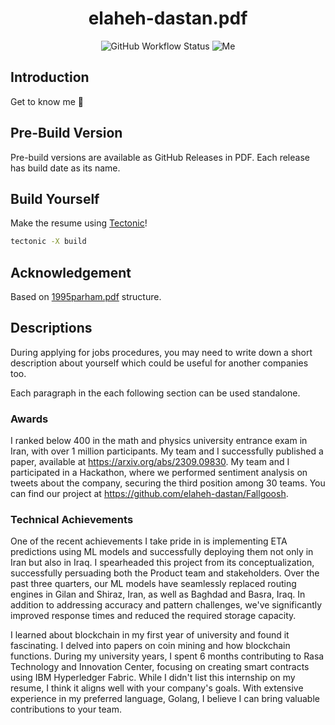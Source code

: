 <h1 align="center"> elaheh-dastan.pdf </h1>

<p align="center">
  <img alt="GitHub Workflow Status" src="https://img.shields.io/github/actions/workflow/status/elaheh-dastan/elaheh-dastan.pdf/latex.yaml?logo=github&style=for-the-badge">
  <img alt="Me" src="https://img.shields.io/badge/me-elaheh-orange?style=for-the-badge">
</p>

## Introduction

Get to know me :dancer:

## Pre-Build Version

Pre-build versions are available as GitHub Releases in PDF.
Each release has build date as its name.

## Build Yourself

Make the resume using [Tectonic](https://tectonic-typesetting.github.io/book/latest/index.html)!

```sh
tectonic -X build
```

## Acknowledgement

Based on [1995parham.pdf](https://github.com/1995parham/1995parham.pdf) structure.

## Descriptions

During applying for jobs procedures, you may need to write down a short description about yourself which
could be useful for another companies too.

Each paragraph in the each following section can be used standalone.

### Awards

I ranked below 400 in the math and physics university entrance exam in Iran, with over 1 million participants.
My team and I successfully published a paper, available at https://arxiv.org/abs/2309.09830.
My team and I participated in a Hackathon, where we performed sentiment analysis on tweets about the company,
securing the third position among 30 teams. You can find our project at https://github.com/elaheh-dastan/Fallgoosh.

### Technical Achievements

One of the recent achievements I take pride in is implementing ETA predictions using ML models and successfully deploying them not only in Iran but also in Iraq.
I spearheaded this project from its conceptualization, successfully persuading both the Product team and stakeholders. Over the past three quarters,
our ML models have seamlessly replaced routing engines in Gilan and Shiraz, Iran, as well as Baghdad and Basra, Iraq.
In addition to addressing accuracy and pattern challenges, we've significantly improved response times and reduced the required storage capacity.

I learned about blockchain in my first year of university and found it fascinating. I delved into papers on coin mining and how blockchain functions.
During my university years, I spent 6 months contributing to Rasa Technology and Innovation Center, focusing on creating smart contracts using IBM Hyperledger Fabric.
While I didn't list this internship on my resume, I think it aligns well with your company's goals.
With extensive experience in my preferred language, Golang, I believe I can bring valuable contributions to your team.
